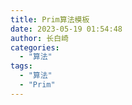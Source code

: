 ```yaml
---
title: Prim算法模板
date: 2023-05-19 01:54:48
author: 长白崎
categories:
  - "算法"
tags:
  - "算法"
  - "Prim"
---
```


